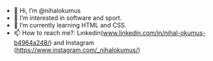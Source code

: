 - 👋 Hi, I’m @nihalokumus
- 👀 I’m interested in software and sport.
- 🌱 I’m currently learning HTML and CSS.
- 📫 How to reach me?: Lınkedin(www.linkedin.com/in/nihal-okumuş-b4964a248/) and Instagram (https://www.instagram.com/_nihalokumus/)

<!---
nihalokumus/nihalokumus is a ✨ special ✨ repository because its `README.md` (this file) appears on your GitHub profile.
You can click the Preview link to take a look at your changes.
--->

